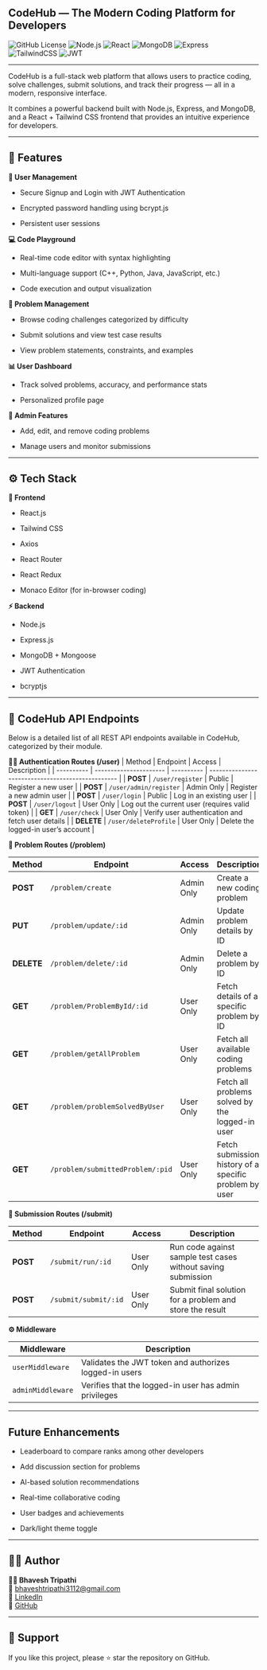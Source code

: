 ## CodeHub — The Modern Coding Platform for Developers

![GitHub License](https://img.shields.io/badge/license-MIT-blue.svg)
![Node.js](https://img.shields.io/badge/Node.js-43853D?logo=node.js\&logoColor=white)
![React](https://img.shields.io/badge/React-20232A?logo=react\&logoColor=61DAFB)
![MongoDB](https://img.shields.io/badge/MongoDB-4EA94B?logo=mongodb\&logoColor=white)
![Express](https://img.shields.io/badge/Express.js-404D59?logo=express\&logoColor=white)
![TailwindCSS](https://img.shields.io/badge/Tailwind_CSS-38B2AC?logo=tailwind-css\&logoColor=white)
![JWT](https://img.shields.io/badge/JWT-000000?logo=jsonwebtokens\&logoColor=white)

---
CodeHub is a full-stack web platform that allows users to practice coding, solve challenges, submit solutions, and track their progress — all in a modern, responsive interface.

It combines a powerful backend built with Node.js, Express, and MongoDB, and a React + Tailwind CSS frontend that provides an intuitive experience for developers.

---

## 🚀 Features
**👤 User Management**

- Secure Signup and Login with JWT Authentication

- Encrypted password handling using bcrypt.js

- Persistent user sessions

**💻 Code Playground**

- Real-time code editor with syntax highlighting

- Multi-language support (C++, Python, Java, JavaScript, etc.)

- Code execution and output visualization

**🧩 Problem Management**

- Browse coding challenges categorized by difficulty

- Submit solutions and view test case results

- View problem statements, constraints, and examples

**📊 User Dashboard**

- Track solved problems, accuracy, and performance stats

- Personalized profile page

**🧠 Admin Features**

- Add, edit, and remove coding problems

- Manage users and monitor submissions

---

## ⚙️ Tech Stack


**🧩 Frontend**

- React.js

- Tailwind CSS

- Axios

- React Router
- React Redux

- Monaco Editor (for in-browser coding)

**⚡ Backend**

- Node.js

- Express.js

- MongoDB + Mongoose

- JWT Authentication

- bcryptjs

---

## 📡 CodeHub API Endpoints

Below is a detailed list of all REST API endpoints available in CodeHub, categorized by their module.

**🧑‍💻 Authentication Routes (/user)**
| Method     | Endpoint               | Access     | Description                                       |
| ---------- | ---------------------- | ---------- | ------------------------------------------------- |
| **POST**   | `/user/register`       | Public     | Register a new user                               |
| **POST**   | `/user/admin/register` | Admin Only | Register a new admin user                         |
| **POST**   | `/user/login`          | Public     | Log in an existing user                           |
| **POST**   | `/user/logout`         | User Only  | Log out the current user (requires valid token)   |
| **GET**    | `/user/check`          | User Only  | Verify user authentication and fetch user details |
| **DELETE** | `/user/deleteProfile`  | User Only  | Delete the logged-in user’s account               |


**🧩 Problem Routes (/problem)**

| Method     | Endpoint                         | Access     | Description                                            |
| ---------- | -------------------------------- | ---------- | ------------------------------------------------------ |
| **POST**   | `/problem/create`                | Admin Only | Create a new coding problem                            |
| **PUT**    | `/problem/update/:id`            | Admin Only | Update problem details by ID                           |
| **DELETE** | `/problem/delete/:id`            | Admin Only | Delete a problem by ID                                 |
| **GET**    | `/problem/ProblemById/:id`       | User Only  | Fetch details of a specific problem by ID              |
| **GET**    | `/problem/getAllProblem`         | User Only  | Fetch all available coding problems                    |
| **GET**    | `/problem/problemSolvedByUser`   | User Only  | Fetch all problems solved by the logged-in user        |
| **GET**    | `/problem/submittedProblem/:pid` | User Only  | Fetch submission history of a specific problem by user |

**🧠 Submission Routes (/submit)**

| Method   | Endpoint             | Access    | Description                                                  |
| -------- | -------------------- | --------- | ------------------------------------------------------------ |
| **POST** | `/submit/run/:id`    | User Only | Run code against sample test cases without saving submission |
| **POST** | `/submit/submit/:id` | User Only | Submit final solution for a problem and store the result     |

**⚙️ Middleware**

| Middleware        | Description                                            |
| ----------------- | ------------------------------------------------------ |
| `userMiddleware`  | Validates the JWT token and authorizes logged-in users |
| `adminMiddleware` | Verifies that the logged-in user has admin privileges  |



<!-- ## 🔧 Installation & Setup

1. **Clone the Repository**
```
git clone https://github.com/bhaveshTripathi3112/CodeHub.git

cd codehub
```

2️. **Setup Backend**
```
cd backend

npm install
```

3. **Create .env file in backend:**
```
PORT=***
MONGODB_URL= ***
JWT_KEY=***
NODE_ENVIRONMENT="development"
REDIS_PASSWORD=***
REDIS_HOST=***
REDIS_PORT=***
JUDGE0_KEY=***
```
4.**Run backend server:**
```
npm run dev
```

5.**Setup Frontend**
```
cd ../frontend
npm install
npm run dev
```

---
The app will run on:

Frontend → http://localhost:5173

Backend → http://localhost:5000 -->

---
## Future Enhancements
- Leaderboard to compare ranks among other developers

- Add discussion section for problems

- AI-based solution recommendations

- Real-time collaborative coding

- User badges and achievements

- Dark/light theme toggle

---
## 🧑‍💻 Author

**👨‍💻 Bhavesh Tripathi**  
📧 [bhaveshtripathi3112@gmail.com](mailto:bhaveshtripathi3112@gmail.com)  
💼 [LinkedIn](https://www.linkedin.com/in/bhavesh-tripathi-a69483309)  
🐙 [GitHub](https://github.com/bhaveshTripathi3112)

<!-- 🔗 [Portfolio](https://your-portfolio-link.com) -->

---

## 💖 Support

If you like this project, please ⭐ star the repository on GitHub.
